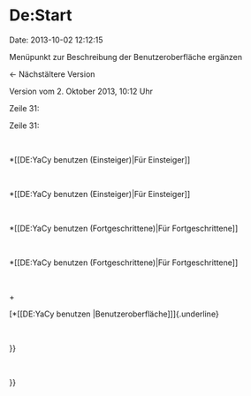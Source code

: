 De:Start
========

Date: 2013-10-02 12:12:15

Menüpunkt zur Beschreibung der Benutzeroberfläche ergänzen

← Nächstältere Version

Version vom 2. Oktober 2013, 10:12 Uhr

Zeile 31:

Zeile 31:

 

<div>

\*\[\[DE:YaCy benutzen (Einsteiger)\|Für Einsteiger\]\]

</div>

 

<div>

\*\[\[DE:YaCy benutzen (Einsteiger)\|Für Einsteiger\]\]

</div>

 

<div>

\*\[\[DE:YaCy benutzen (Fortgeschrittene)\|Für Fortgeschrittene\]\]

</div>

 

<div>

\*\[\[DE:YaCy benutzen (Fortgeschrittene)\|Für Fortgeschrittene\]\]

</div>

 

\+

<div>

[\*\[\[DE:YaCy benutzen \|Benutzeroberfläche\]\]]{.underline}

</div>

 

<div>

}}

</div>

 

<div>

}}

</div>

 

 
